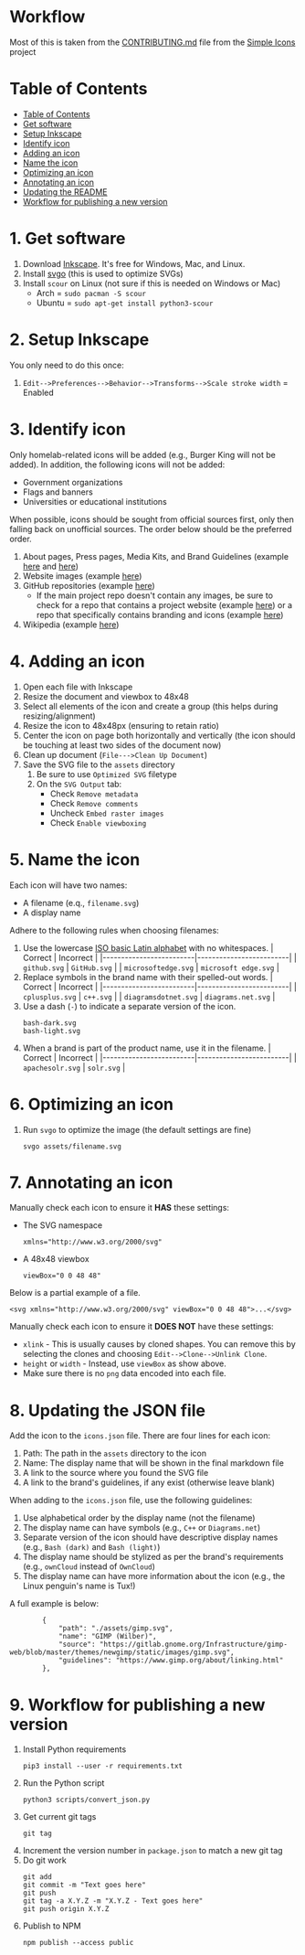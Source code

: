 # Workflow

Most of this is taken from the [CONTRIBUTING.md](https://github.com/simple-icons/simple-icons/blob/develop/CONTRIBUTING.md) file from the [Simple Icons](https://simpleicons.org/) project

# Table of Contents
- [Table of Contents](#table-of-contents)
- [Get software](#1-get-software)
- [Setup Inkscape](#2-setup-inkscape)
- [Identify icon](#3-identify-icon)
- [Adding an icon](#4-adding-an-icon)
- [Name the icon](#5-name-the-icon)
- [Optimizing an icon](#6-optimizing-an-icon)
- [Annotating an icon](#7-annotating-an-icon)
- [Updating the README](#8-updating-the-readme)
- [Workflow for publishing a new version](#9-workflow-for-publishing-a-new-version)

# 1. Get software

1. Download [Inkscape](https://inkscape.org/). It's free for Windows, Mac, and Linux.
1. Install [svgo](https://github.com/svg/svgo) (this is used to optimize SVGs)
1. Install `scour` on Linux (not sure if this is needed on Windows or Mac)
    - Arch = `sudo pacman -S scour`
    - Ubuntu = `sudo apt-get install python3-scour`

# 2. Setup Inkscape

You only need to do this once:

1. `Edit-->Preferences-->Behavior-->Transforms-->Scale stroke width` = Enabled

# 3. Identify icon

Only homelab-related icons will be added (e.g., Burger King will not be added). In addition, the following icons will not be added:

- Government organizations 
- Flags and banners
- Universities or educational institutions

When possible, icons should be sought from official sources first, only then falling back on unofficial sources. The order below should be the preferred order.

1. About pages, Press pages, Media Kits, and Brand Guidelines (example [here](https://github.com/logos) and [here](https://www.hashicorp.com/brand))
1. Website images (example [here](https://gohugo.io/))
1. GitHub repositories (example [here](https://github.com/kubernetes/kubernetes/blob/master/logo/logo.svg))
    - If the main project repo doesn't contain any images, be sure to check for a repo that contains a project website (example [here](https://github.com/lxc/linuxcontainers.org/blob/master/static/img/containers.svg)) or a repo that specifically contains branding and icons (example [here](https://github.com/miniflux/logo/blob/master/icon.svg))
1. Wikipedia (example [here](https://en.wikipedia.org/wiki/OpenZFS))

# 4. Adding an icon

1. Open each file with Inkscape
1. Resize the document and viewbox to 48x48
1. Select all elements of the icon and create a group (this helps during resizing/alignment)
1. Resize the icon to 48x48px (ensuring to retain ratio)
1. Center the icon on page both horizontally and vertically (the icon should be touching at least two sides of the document now)
1. Clean up document (`File--->Clean Up Document`)
1. Save the SVG file to the `assets` directory
    1. Be sure to use `Optimized SVG` filetype
    1. On the `SVG Output` tab:
       - Check `Remove metadata`
       - Check `Remove comments`
       - Uncheck `Embed raster images`
       - Check `Enable viewboxing`

# 5. Name the icon

Each icon will have two names:
- A filename (e.q., `filename.svg`)
- A display name

Adhere to the following rules when choosing filenames:

1. Use the lowercase [ISO basic Latin alphabet](https://en.wikipedia.org/wiki/ISO_basic_Latin_alphabet) with no whitespaces.
   | Correct                 | Incorrect               |
   |-------------------------|-------------------------|
   | `github.svg`            | `GitHub.svg`            |
   | `microsoftedge.svg`     | `microsoft edge.svg`    |
1. Replace symbols in the brand name with their spelled-out words.
   | Correct                 | Incorrect               |
   |-------------------------|-------------------------|
   | `cplusplus.svg`         | `c++.svg`               |
   | `diagramsdotnet.svg`    | `diagrams.net.svg`      |
1. Use a dash (`-`) to indicate a separate version of the icon.
   ```
   bash-dark.svg
   bash-light.svg
   ```
1. When a brand is part of the product name, use it in the filename.
   | Correct                 | Incorrect               |
   |-------------------------|-------------------------|
   | `apachesolr.svg`        | `solr.svg`              |

# 6. Optimizing an icon

1. Run `svgo` to optimize the image (the default settings are fine) 
   ```
   svgo assets/filename.svg
   ```

# 7. Annotating an icon

Manually check each icon to ensure it **HAS** these settings:

- The SVG namespace
    ```
    xmlns="http://www.w3.org/2000/svg"
    ```
- A 48x48 viewbox
    ```
    viewBox="0 0 48 48"
    ```

Below is a partial example of a file.
```
<svg xmlns="http://www.w3.org/2000/svg" viewBox="0 0 48 48">...</svg>
```

Manually check each icon to ensure it **DOES NOT** have these settings:

- `xlink` - This is usually causes by cloned shapes. You can remove this by selecting the clones and choosing `Edit-->Clone-->Unlink Clone`.
- `height` or `width` - Instead, use `viewBox` as show above.
- Make sure there is no `png` data encoded into each file.

# 8. Updating the JSON file

Add the icon to the `icons.json` file. There are four lines for each icon:

1. Path: The path in the `assets` directory to the icon
1. Name: The display name that will be shown in the final markdown file
1. A link to the source where you found the SVG file
1. A link to the brand's guidelines, if any exist (otherwise leave blank)

When adding to the `icons.json` file, use the following guidelines:

1. Use alphabetical order by the display name (not the filename)
1. The display name can have symbols (e.g., `C++` or `Diagrams.net`)
1. Separate version of the icon should have descriptive display names (e.g., `Bash (dark)` and `Bash (light)`)
1. The display name should be stylized as per the brand's requirements (e.g., `ownCloud` instead of `OwnCloud`)
1. The display name can have more information about the icon (e.g., the Linux penguin's name is Tux!)

A full example is below:

```
        {
            "path": "./assets/gimp.svg",
            "name": "GIMP (Wilber)",
            "source": "https://gitlab.gnome.org/Infrastructure/gimp-web/blob/master/themes/newgimp/static/images/gimp.svg",
            "guidelines": "https://www.gimp.org/about/linking.html"
        },
```

# 9. Workflow for publishing a new version

1. Install Python requirements
    ```
    pip3 install --user -r requirements.txt
    ```
1. Run the Python script 
    ```
    python3 scripts/convert_json.py
    ```
1. Get current git tags
   ```
   git tag
   ```
1. Increment the version number in `package.json` to match a new git tag
1. Do git work
    ```
    git add 
    git commit -m "Text goes here"
    git push
    git tag -a X.Y.Z -m "X.Y.Z - Text goes here"
    git push origin X.Y.Z
    ```
1. Publish to NPM
   ```
   npm publish --access public
   ```